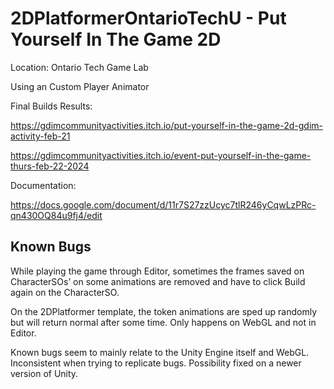 # 2DPlatformerOntarioTechU - Put Yourself In The Game 2D

Location: Ontario Tech Game Lab

Using an Custom Player Animator
 
Final Builds Results:

https://gdimcommunityactivities.itch.io/put-yourself-in-the-game-2d-gdim-activity-feb-21

https://gdimcommunityactivities.itch.io/event-put-yourself-in-the-game-thurs-feb-22-2024 

Documentation: 

https://docs.google.com/document/d/11r7S27zzUcyc7tlR246yCqwLzPRc-qn430OQ84u9fj4/edit 

## Known Bugs
While playing the game through Editor, sometimes the frames saved on CharacterSOs’ on some animations are removed and have to click Build again on the CharacterSO.

On the 2DPlatformer template, the token animations are sped up randomly but will return normal after some time. Only happens on WebGL and not in Editor.

Known bugs seem to mainly relate to the Unity Engine itself and WebGL. Inconsistent when trying to replicate bugs. Possibility fixed on a newer version of Unity.
